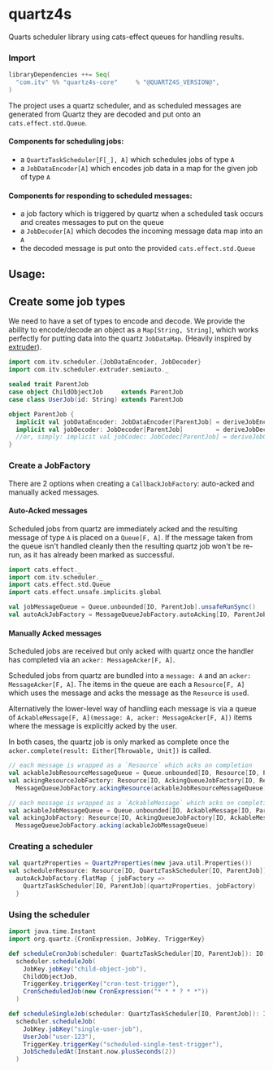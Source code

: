 # quartz4s
Quarts scheduler library using cats-effect queues for handling results.

### Import
```scala
libraryDependencies ++= Seq(
  "com.itv" %% "quartz4s-core"     % "@QUARTZ4S_VERSION@",
)
```

The project uses a quartz scheduler, and as scheduled messages are generated from Quartz they are
decoded and put onto an `cats.effect.std.Queue`.

#### Components for scheduling jobs:
* a `QuartzTaskScheduler[F[_], A]` which schedules jobs of type `A`
* a `JobDataEncoder[A]` which encodes job data in a map for the given job of type `A`

#### Components for responding to scheduled messages:
* a job factory which is triggered by quartz when a scheduled task occurs and creates messages to put on the queue
* a `JobDecoder[A]` which decodes the incoming message data map into an `A`
* the decoded message is put onto the provided `cats.effect.std.Queue`


## Usage:

## Create some job types
We need to have a set of types to encode and decode.
We provide the ability to encode/decode an object as a `Map[String, String]`, which works perfectly for 
putting data into the quartz `JobDataMap`. (Heavily inspired by [extruder](https://janstenpickle.github.io/extruder/)).
```scala mdoc
import com.itv.scheduler.{JobDataEncoder, JobDecoder}
import com.itv.scheduler.extruder.semiauto._

sealed trait ParentJob
case object ChildObjectJob     extends ParentJob
case class UserJob(id: String) extends ParentJob

object ParentJob {
  implicit val jobDataEncoder: JobDataEncoder[ParentJob] = deriveJobEncoder[ParentJob]
  implicit val jobDecoder: JobDecoder[ParentJob]         = deriveJobDecoder[ParentJob]
  //or, simply: implicit val jobCodec: JobCodec[ParentJob] = deriveJobCodec[ParentJob]
}
```

### Create a JobFactory
There are 2 options when creating a `CallbackJobFactory`: auto-acked and manually acked messages.

#### Auto-Acked messages
Scheduled jobs from quartz are immediately acked and the resulting message of type `A` is placed on a `Queue[F, A]`.
If the message taken from the queue isn't handled cleanly then the resulting quartz job won't be re-run,
as it has already been marked as successful. 
```scala mdoc
import cats.effect._
import com.itv.scheduler._
import cats.effect.std.Queue
import cats.effect.unsafe.implicits.global

val jobMessageQueue = Queue.unbounded[IO, ParentJob].unsafeRunSync()
val autoAckJobFactory = MessageQueueJobFactory.autoAcking[IO, ParentJob](jobMessageQueue)
```

#### Manually Acked messages
Scheduled jobs are received but only acked with quartz once the handler has completed via an `acker: MessageAcker[F, A]`.

Scheduled jobs from quartz are bundled into a `message: A` and an `acker: MessageAcker[F, A]`.
The items in the queue are each a `Resource[F, A]` which uses the message and acks the message as the `Resource` is `use`d.

Alternatively the lower-level way of handling each message is via a queue of
`AckableMessage[F, A](message: A, acker: MessageAcker[F, A])` items where the message is explicitly acked by the user.

In both cases, the quartz job is only marked as complete once the `acker.complete(result: Either[Throwable, Unit])` is called.
```scala mdoc
// each message is wrapped as a `Resource` which acks on completion
val ackableJobResourceMessageQueue = Queue.unbounded[IO, Resource[IO, ParentJob]].unsafeRunSync()
val ackingResourceJobFactory: Resource[IO, AckingQueueJobFactory[IO, Resource, ParentJob]] =
  MessageQueueJobFactory.ackingResource(ackableJobResourceMessageQueue)

// each message is wrapped as a `AckableMessage` which acks on completion
val ackableJobMessageQueue = Queue.unbounded[IO, AckableMessage[IO, ParentJob]].unsafeRunSync()
val ackingJobFactory: Resource[IO, AckingQueueJobFactory[IO, AckableMessage, ParentJob]] =
  MessageQueueJobFactory.acking(ackableJobMessageQueue)
```

### Creating a scheduler
```scala mdoc
val quartzProperties = QuartzProperties(new java.util.Properties())
val schedulerResource: Resource[IO, QuartzTaskScheduler[IO, ParentJob]] =
  autoAckJobFactory.flatMap { jobFactory => 
    QuartzTaskScheduler[IO, ParentJob](quartzProperties, jobFactory)
  }
```

### Using the scheduler
```scala mdoc
import java.time.Instant
import org.quartz.{CronExpression, JobKey, TriggerKey}

def scheduleCronJob(scheduler: QuartzTaskScheduler[IO, ParentJob]): IO[Option[Instant]] =
  scheduler.scheduleJob(
    JobKey.jobKey("child-object-job"),
    ChildObjectJob,
    TriggerKey.triggerKey("cron-test-trigger"),
    CronScheduledJob(new CronExpression("* * * ? * *"))
  )

def scheduleSingleJob(scheduler: QuartzTaskScheduler[IO, ParentJob]): IO[Option[Instant]] =
  scheduler.scheduleJob(
    JobKey.jobKey("single-user-job"),
    UserJob("user-123"),
    TriggerKey.triggerKey("scheduled-single-test-trigger"),
    JobScheduledAt(Instant.now.plusSeconds(2))
  )
```
